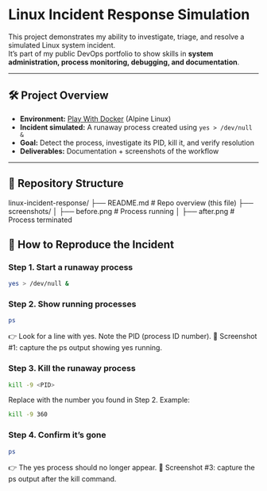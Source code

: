 # Linux Incident Response Simulation

This project demonstrates my ability to investigate, triage, and resolve a simulated Linux system incident.  
It’s part of my public DevOps portfolio to show skills in **system administration, process monitoring, debugging, and documentation**.

---

## 🛠️ Project Overview

- **Environment:** [Play With Docker](https://labs.play-with-docker.com/) (Alpine Linux)
- **Incident simulated:** A runaway process created using `yes > /dev/null &`
- **Goal:** Detect the process, investigate its PID, kill it, and verify resolution
- **Deliverables:** Documentation + screenshots of the workflow

---

## 📂 Repository Structure

linux-incident-response/
├── README.md # Repo overview (this file)
├── screenshots/
│ ├── before.png # Process running
│ ├── after.png # Process terminated

## 🚀 How to Reproduce the Incident

### Step 1. Start a runaway process

```bash
yes > /dev/null &
```

### Step 2. Show running processes

```bash
ps
```

👉 Look for a line with yes. Note the PID (process ID number).
📸 Screenshot #1: capture the ps output showing yes running.

### Step 3. Kill the runaway process

```bash
kill -9 <PID>
```

Replace <PID> with the number you found in Step 2. Example:

```bash
kill -9 360
```

### Step 4. Confirm it’s gone

```bash
ps
```

👉 The yes process should no longer appear.
📸 Screenshot #3: capture the ps output after the kill command.
